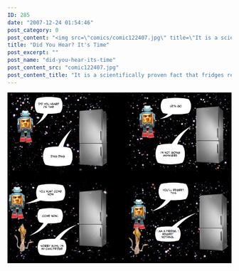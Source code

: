 ```yaml
---
ID: 285
date: "2007-12-24 01:54:46"
post_category: 0
post_content: "<img src=\"comics/comic122407.jpg\" title=\"It is a scientifically proven fact that fridges regret nothing\" />"
title: "Did You Hear? It's Time"
post_excerpt: ""
post_name: "did-you-hear-its-time"
post_content_src: "comic122407.jpg"
post_content_title: "It is a scientifically proven fact that fridges regret nothing"
---
```



[![It is a scientifically proven fact that fridges regret nothing](/comics-hi-res/comic122407.jpg)](/comics-hi-res/comic122407.jpg "It is a scientifically proven fact that fridges regret nothing")
